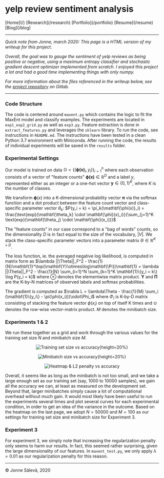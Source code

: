 # yelp review sentiment analysis

</div>

<thead>

<tr>

  <td>[Home](/)</td>

  <td>[Research](/research)</td>

  <td>[Portfolio](/portfolio)</td>

  <td>[Resume](/resume)</td>

  <td>[Blog](/blog)</td>

</tr>

</thead>

---

*Quick note from Jonne, march 2020: This page is a HTML version of my writeup for this project.*

*Overall, the goal was to gauge the sentiment of yelp reviews as being positive or negative, using a maximum entropy classifier and stochastic gradient descent optimizer implemented from scratch. I enjoyed this project a lot and had a good time implementing things with only numpy.*

*For more information about the files referenced in the writeup below, see the [project repository](https://gitlab.com/jonnesaleva/maxent-sgd-from-scratch) on Gitlab.*

---

### Code Structure

The code is centered around `maxent.py` which contains the logic to fit the MaxEnt model and classify examples. The experiments are located in `exp1_exp2_grid.py` as well as `exp3.py`. Feature extraction is done in `extract_features.py` and leverages the `sklearn` library. To run the code, see instructions in `README.md`. The instructions have been tested in a clean Python 3.7 environment with Miniconda. After running the code, the results of individual experiments will be saved in the `results` folder.

### Experimental Settings

Our model is trained on data $\mathbb{D} = \{(\mathbf{\phi(x)}_i, y_i)\}_{i=1}^n$ where each observation consists of a vector of "feature counts" $\mathbf{\phi(x)} \in \mathbb{R}^D$ and a label $y$, represented either as an integer or a one-hot vector $\mathbf{y} \in \{0,1\}^K$, where $K$ is the number of classes.

We transform $\mathbf{\phi}(x)$ into a K-dimensional probability vector $\mathbf{\pi}$ via the $\text{softmax}$ function and a dot product between the feature count vector and class-specific parameter vector $\theta_k$: $P(y_i = k) = \pi_k(\mathbf{\phi(x)}_i) = \frac{\text{exp}(\mathbf{\theta_k} \cdot \mathbf{\phi}(x)_i)}{\sum_{j=1}^K \text{exp}(\mathbf{\theta_j} \cdot \mathbf{\phi}(x_i))}$

The "feature counts" in our case correspond to a "bag of words" counts, so the dimensionality $D$ is in fact equal to the size of the vocabulary, $|V|$. We stack the class-specific parameter vectors into a parameter matrix $\Theta \in \mathbb{R}^{K \times D}$.

The loss function, ie. the averaged negative log likelihood, is computed in matrix form as $\lambda ||\Theta||_F^2 - \frac{1}{N}\mathbf{1}^\top(\mathbf{Y}\otimes\log\mathbf{\Pi})\mathbf{1} = \lambda ||\Theta||_F^2 - \frac{1}{N} \sum_{i=1}^N \sum_{k=1}^K \mathbf{1}\{y_i = k\} \log P(y_i = k)$ where $\otimes$ denotes the elementwise matrix product. $\mathbf{Y}$ and $\mathbf{\Pi}$ are the K-by-N matrices of observed labels and softmax probabilities.

The gradient is computed as $\nabla L = \lambda\Theta - \frac{1}{M} \sum_i (\mathbf{1}\{y_i\} - \pi(\phi(x_i)))\odot\Phi_i$ where $\Phi_i$ is K-by-D matrix consisting of stacking the feature vector $\phi(x_i)$ on top of itself K times and $\odot$ denotes the row-wise vector-matrix product. $M$ denotes the minibatch size.

### Experiments 1 & 2

We run these together as a grid and work through the various values for the training set size $N$ and minibatch size $M$. 

<center>

![Training set size vs accuracy](../static/img/training_set_size_vs_accuracy.png){height=20%}

![Minibatch size vs accuracy](../static/img/minibatch_size_vs_accuracy.png){height=20%}

![Heatmap & L2 penalty vs accuracy](../static/img/heatmap_l2_combined.png)

</center>

Overall, it seems like as long as the minibatch is not too small, and we take a large enough set as our training set (say, 1000 to 10000 samples), we gain all the accuracy we can, at least as measured on the development set. Beyond that, larger minibatches simply cause a lot of computational overhead without much gain. It would most likely have been useful to run the experiments several times and plot several curves for each experimental condition, in order to get an idea of the variance in the outcome. Based on the heatmap on the last page, we adopt $N=50000$ and $M=100$ as our settings for training set size and minibatch size for Experiment 3.

### Experiment 3

For experiment 3, we simply note that increasing the regularization penalty only seems to harm our results. In fact, this seemed rather surprising, given the large dimensionality of our features. In `maxent_test.py`, we only apply $\lambda = 0.01$ as our regularization penalty for this reason.

---

<tfoot>

<tr>

  <td>© Jonne Sälevä, 2020</td>

</tr>

</tfoot>
